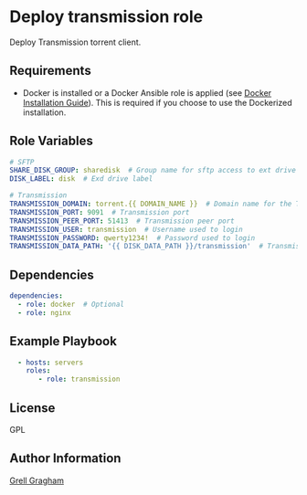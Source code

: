 Deploy transmission role
=========

Deploy Transmission torrent client.

Requirements
------------

- Docker is installed or a Docker Ansible role is applied (see [Docker Installation Guide](https://docs.docker.com/engine/install/)). This is required if you choose to use the Dockerized installation.

Role Variables
--------------

```yml
# SFTP
SHARE_DISK_GROUP: sharedisk  # Group name for sftp access to ext drive
DISK_LABEL: disk  # Exd drive label

# Transmission
TRANSMISSION_DOMAIN: torrent.{{ DOMAIN_NAME }}  # Domain name for the Transmission service
TRANSMISSION_PORT: 9091  # Transmission port
TRANSMISSION_PEER_PORT: 51413  # Transmission peer port
TRANSMISSION_USER: transmission  # Username used to login
TRANSMISSION_PASSWORD: qwerty1234!  # Password used to login
TRANSMISSION_DATA_PATH: '{{ DISK_DATA_PATH }}/transmission'  # Transmission data directory path
```

Dependencies
------------

```yml
dependencies:
  - role: docker  # Optional
  - role: nginx
```

Example Playbook
----------------

```yml
  - hosts: servers
    roles:
       - role: transmission
```

License
-------

GPL

Author Information
------------------

[Grell Gragham](https://github.com/ggragham)
